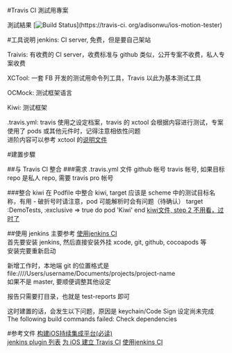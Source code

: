 #Travis CI 測試用專案

測試結果
[![Build Status](https://travis-ci.org/adisonwu/ios-motion-tester.png)](https://travis-ci.
org/adisonwu/ios-motion-tester)




#工具说明
jenkins: CI server, 免费，但是要自己架站  

Traivis: 有收费的 CI server，收费标准与 github 类似，公开专案不收费，私人专案收费  

XCTool: 一套 FB 开发的测试用命令列工具，Travis 以此为基本测试工具

OCMock: 测试框架语言  

Kiwi: 测试框架  

.travis.yml: travis 使用之设定档案，travis 的 xctool 会根据内容进行测试，专案使用了 pods 或其他元件时，记得注意相依性问题  
进阶内容可以参考 xctool 的[说明文件](http://docs.travis-ci.com/user/languages/objective-c/)


#建置步驟

##与 Travis CI 整合
###需求
	.travis.yml 文件
	github 帐号
	travis 帐号, 如果目标 repo 是私人 repo, 需要 travis pro 帐号
	
###整合 kiwi
在 Podfile 中整合 kiwi, target 应该是 scheme 中的测试目标名称，有用 - 破折号时请注意，pod 可能解析时会有问题（待确认）
target :DemoTests, :exclusive => true do
  pod 'Kiwi'
end
[kiwi文件, step 2 不用看，过时了](https://github.com/kiwi-bdd/Kiwi/wiki/Getting-Started-with-Kiwi-2.0)
	

##使用 jenkins
主要参考 [使用jenkins CI](http://www.uml.org.cn/jchgj/201311111.asp)  
首先要安装 jenkins, 然后直接安装外挂 xcode, git, github, cocoapods 等  
安装完要重新启动  

新增工作时，本地端 git 的位置格式是 file:////Users/username/Documents/projects/project-name  
如果不是 master, 要顺便调整其他设定

报告只需要打目录，也就是 test-reports 即可

这时建置的话，会发生以下问题，原因是 keychain/Code Sign 设定尚未完成
The following build commands failed:
	Check dependencies




#参考文件
[构建iOS持续集成平台(必读)](http://www.uml.org.cn/jchgj/201311111.asp)  
[jenkins plugin 列表](https://wiki.jenkins-ci.org/display/JENKINS/Plugins)
[为 iOS 建立 Travis CI](http://objccn.io/issue-6-5/)
[使用jenkins CI](http://www.uml.org.cn/jchgj/201311111.asp)
